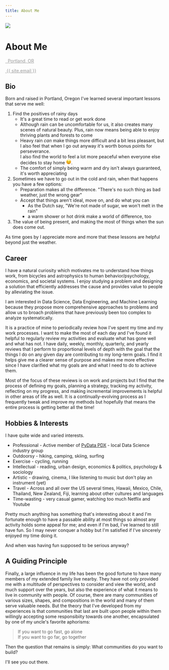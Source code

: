 ```yaml
---
title: About Me
---
```

<!-- <div class="container"> -->
<div class="container">
  <div class="row">
    <div class="user-card">
      <div class="row">
        <!-- <div class="card col-md-3"> -->
        <div class="card col-md-4">
          <img src="{{ site.baseurl }}/assets/images/profile_pic.JPG">
        </div>
        <!-- <div class="col-md-9"> -->
        <div class="col-md-8">
          <h1>About Me</h1>
          <p>
           <!-- <a style="color: inherit; border-bottom: none"  -->
           <a style="color: #999; border-bottom: none" 
             href="https://www.google.com/maps/place/Portland,+OR" 
             target="_blank">
             <!-- <i class="fa fa-map-marker"></i>&nbsp;&nbsp;{{ site.location }} -->
             <i class="fa fa-map-marker"></i>&nbsp;&nbsp;Portland, OR
           </a>
          </p>
          <p>
           <!-- <a style="color: inherit; border-bottom: none"  -->
           <a style="color: #999; border-bottom: none" 
             href="mailto: {{ site.email }}" 
             target="_blank">
             <i class="fa fa-envelope-o"></i>&nbsp;{{ site.email }}
           </a>
          </p>
        </div>
      </div>
    </div>
  </div>
</div>
<!-- </div> -->

## Bio
Born and raised in Portland, Oregon I've learned several important lessons that
serve me well:

<!--
  1. How to find the positives of rainy days
    - it's a great time to read or get work done
    - rain now means thriving plants and forests to come
    - the comfort of simply being warm and dry isn't always guaranteed, it's worth
      appreciating

  (In a form of climate-related Stockholm Syndrome, one can actually grow to
    *like* the rain ::mind-blown:: ::confused face::)
  2. Sometimes we have to go out in poor weather, when that happens you have a few
  options:
    - Be prepared, most hikers know: "There's no such thing as bad weather, just the wrong gear"
    - Accept that things aren't ideal, move on, and do what you can
     - the Dutch have articulated, "We're not made of sugar, we won't melt in the rain"
      - (a warm shower and a hot drink at the end of the day make a world of difference, too)
  3. The value of being present and making the most things when the sun does come out. 
-->

<ol>
  <li> <!--- ol 1 -->
    Find the positives of rainy days
    <ul>
      <li>It's a great time to read or get work done</li>
      <li>
        Although rain can be uncomfortable for us, it also creates many scenes of
        natural beauty.
        Plus, rain now means being able to enjoy thriving plants and forests to come
      </li>
      <li>
        Heavy rain <em>can</em> make things more difficult and a bit less pleasant, 
        but I also feel that when I go out anyway it's worth bonus points for perseverance.
        <br>
        I also find the world to feel a lot more peaceful when everyone else decides to stay home 
        <img class="image" src="/assets/images/winking.png" width="16" height="16">.
      </li>
      <li>The comfort of simply being warm and dry isn't always guaranteed, it's worth appreciating</li>
    </ul>
<!--
    (In a form of climate-related Stockholm Syndrome, one can actually grow to
    <em>like</em> the rain 🤯 )   
--><!-- &#129327; -->
  </li> <!--- ol 1 -->
  <li> <!--- ol 2 -->
    Sometimes we have to go out in the cold and rain, when that happens you have a few options:
    <ul>
      <li>Preparation makes all the difference. "There's no such thing as bad weather, just the wrong gear"</li>
      <li>Accept that things aren't ideal, move on, and do what you can
        <ul>
          <li>As the Dutch say, "We're not made of sugar, we won't melt in the rain"</li>
          <li>a warm shower or hot drink make a world of difference, too</li>
        </ul>
      </li>
    </ul>
  </li> <!--- ol 2 -->
  <li> <!--- ol 3 -->
    The value of being present, and making the most of things when the sun does come out. 
  </li> <!--- ol 3 -->
</ol>

As time goes by I appreciate more and more that these lessons are helpful beyond
just the weather.

## Career
I have a natural curiosity which motivates me to understand how things work,
from bicycles and astrophysics to human behavior/psychology, economics, and
societal systems. I enjoy studying a problem and designing a solution that
efficiently addresses the cause and provides value to people by alleviating the
issue.

I am interested in Data Science, Data Engineering, and Machine Learning because
they propose more comprehensive approaches to problems and
allow us to broach problems that have previously been too complex to
analyze systematically.

It is a practice of mine to periodically review how I've spent my time and my work processes.
I want to make the most of each day and I've found it helpful to regularly
review my activities and evaluate what has gone well and what has not. I have
daily, weekly, monthly, quarterly, and yearly reviews that I perform to
proportional levels of depth with the goal that the things I do on any given day
are contributing to my long-term goals. I find it helps give me a clearer sense
of purpose and makes me more effective since I have clarified what my goals are
and what I need to do to achieve them.

Most of the focus of these reviews is on work and projects
but I find that the process of defining my goals, planning a strategy, tracking my activity,
reflecting on my progress, and making incremental improvements is helpful in other
areas of life as well. It is a continually-evolving process as I frequently
tweak and improve my methods but hopefully that means the entire process is
getting better all the time!

## Hobbies & Interests
I have quite wide and varied interests.
- Professional - Active member of <a href="https://pdx.pydata.org">PyData PDX</a> - local Data Science industry group
- Outdoorsy - hiking, camping, skiing, surfing
- Exercise - cycling, running
- Intellectual - reading, urban design, economics & politics, psychology &
  sociology
- Artistic - drawing, cinema, I like listening to music but don't play an
instrument (yet)
- Travel - Across and all over the US several times, Hawaii, Mexico, Chile, Thailand, New
Zealand, Fiji, learning about other cultures and languages
- Time-wasting - very casual gamer, watching too much Netflix and Youtube

Pretty much anything has something that's interesting about it and I'm fortunate
enough to have a passable ability at most things so almost any activity holds
some appeal for me; and even if I'm bad, I've learned to still have fun.
So I may never conquer a hobby but I'm satisfied if I've sincerely enjoyed my time doing it.

And when was having fun supposed to be serious anyway?

## A Guiding Principle
Finally, a large influence in my life has been the good fortune to have many
members of my extended family live nearby. They have not only provided me with a
multitude of perspectives to consider and view the world, and much support over
the years, but also the experience of what it means to live in community with
people. Of course, there are many communities of various sizes, shapes, and
compositions in the world and many of them serve valuable needs. But the theory
that I've developed from my experiences is that communities that last are built
upon people within them willingly accepting some responsibiity towards one
another, encapsulated by one of my uncle's favorite aphorisms:

> If you want to go fast, go alone<br>
> If you want to go far, go together

Then the question that remains is simply: What communities do you want to build?

I'll see you out there.

